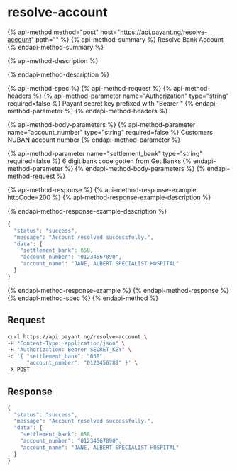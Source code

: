 # resolve-account

{% api-method method="post" host="https://api.payant.ng/resolve-account" path="" %}
{% api-method-summary %}
Resolve Bank Account
{% endapi-method-summary %}

{% api-method-description %}

{% endapi-method-description %}

{% api-method-spec %}
{% api-method-request %}
{% api-method-headers %}
{% api-method-parameter name="Authorization" type="string" required=false %}
Payant secret key prefixed with "Bearer "
{% endapi-method-parameter %}
{% endapi-method-headers %}

{% api-method-body-parameters %}
{% api-method-parameter name="account\_number" type="string" required=false %}
Customers NUBAN account number
{% endapi-method-parameter %}

{% api-method-parameter name="settlement\_bank" type="string" required=false %}
6 digit bank code gotten from Get Banks
{% endapi-method-parameter %}
{% endapi-method-body-parameters %}
{% endapi-method-request %}

{% api-method-response %}
{% api-method-response-example httpCode=200 %}
{% api-method-response-example-description %}

{% endapi-method-response-example-description %}

```javascript
{
  "status": "success",
  "message": "Account resolved successfully.",
  "data": {
    "settlement_bank": 058,
    "account_number": "01234567890",
    "account_name": "JANE, ALBERT SPECIALIST HOSPITAL"
  }
}
```
{% endapi-method-response-example %}
{% endapi-method-response %}
{% endapi-method-spec %}
{% endapi-method %}

## **Request**

```bash
curl https://api.payant.ng/resolve-account \
-H "Content-Type: application/json" \
-H "Authorization: Bearer SECRET_KEY" \
-d '{ "settlement_bank": "058",
      "account_number": "0123456789" }' \
-X POST
```

## **Response**

```javascript
{
  "status": "success",
  "message": "Account resolved successfully.",
  "data": {
    "settlement_bank": 058,
    "account_number": "01234567890",
    "account_name": "JANE, ALBERT SPECIALIST HOSPITAL"
  }
}
```

